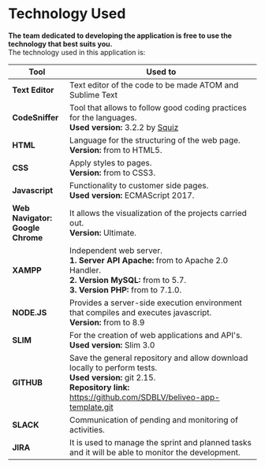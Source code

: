 # Technology Used

**The team dedicated to developing the application is free to use the technology that best suits you.**</br>The technology used in this application is:

| <center>Tool</center>                | <center>Used to</center>                                                                                                                                                                                                                                                                                                                            |
| ------------------------------------ | --------------------------------------------------------------------------------------------------------------------------------------------------------------------------------------------------------------------------------------------------------------------------------------------------------------------------------------------------- |
| **Text Editor**                      | Text editor of the code to be made ATOM and Sublime Text                                                                                                                                                                                                                                                                                      |
| **CodeSniffer**                      | Tool that allows to follow good coding practices for the languages.</br>**Used version:**  3.2.2 by [Squiz](https://github.com/squizlabs/PHP_CodeSniffer)                                                                                                                                                                                           |
| **HTML**                             | Language for the structuring of the web page. </br> **Version:** from to HTML5.                                                                                                                                                                                                                                                                     |
| **CSS**                              | Apply styles to pages.</br> **Version:** from to CSS3.                                                                                                                                                                                                                                                                                              |
| **Javascript**                       | Functionality to customer side pages.</br>**Used version:** ECMAScript 2017.                                                                                                                                                                                                                                                                        |
| **Web Navigator:</br>Google Chrome** | It allows the visualization of the projects carried out. </br> **Version:** Ultimate.                                                                                                                                                                                                                                                               |
| **XAMPP**                            | Independent web server.</br>**1. Server API Apache:** from to Apache 2.0 Handler.</br>**2. Version MySQL:** from to 5.7.</br>**3. Version PHP:** from to 7.1.0.</br>                                                                                                                                                                                |
| **NODE.JS**                          | Provides a server-side execution environment that compiles and executes javascript.</br>**Version:** from to 8.9                                                                                                                                                                                                                                    |
| **SLIM**                             | For the creation of web applications and API's.</br>**Used version:** Slim 3.0                                                                                                                                                                                                                                                                      |
| **GITHUB**                           | Save the general repository and allow download locally to perform tests.</br>**Used version:** git 2.15.</br> **Repository link:** https://github.com/SDBLV/beliveo-app-template.git                                                                                                                                                                                                                                      |
| **SLACK**                            | Communication of pending and monitoring of activities.                                                                                                                                                                                                                                                                                              |
| **JIRA**                             | It is used to manage the sprint and planned tasks and it will be able to monitor the development.                                                                                                                                                                                                                                                   |
